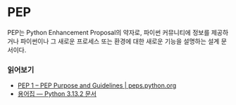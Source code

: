 # PEP 
PEP는 Python Enhancement Proposal의 약자로, 파이썬 커뮤니티에 정보를 제공하거나 파이썬이나 그 새로운 프로세스 또는 환경에 대한 새로운 기능을 설명하는 설계 문서이다. 

### 읽어보기
- [PEP 1 – PEP Purpose and Guidelines | peps.python.org](https://peps.python.org/pep-0001/#pep-types)
- [용어집 — Python 3.13.2 문서](https://docs.python.org/ko/3.13/glossary.html#term-PEP)

